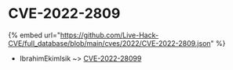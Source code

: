 # CVE-2022-2809
{% embed url="https://github.com/Live-Hack-CVE/full_database/blob/main/cves/2022/CVE-2022-2809.json" %}

* IbrahimEkimIsik ~> [CVE-2022-28099](https://www.alice-snow.ru/2022/database/cve-2022-2809/cve-2022-28099-ibrahimekimisik)